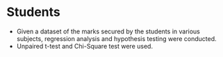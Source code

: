 # Students
- Given a dataset of the marks secured by the students in various subjects, regression analysis and hypothesis testing were conducted.
- Unpaired t-test and Chi-Square test were used.

